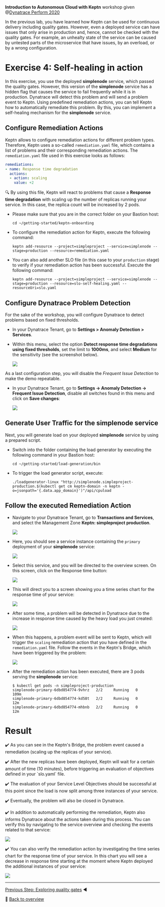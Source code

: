 **Introduction to Autonomous Cloud with Keptn** workshop given @[Dynatrace Perform 2020](https://https://www.dynatrace.com/perform-vegas//)

In the previous lab, you have learned how Keptn can be used for continuous delivery including quality gates.
However, even a deployed service can have issues that only arise in production and, hence, cannot be checked with the quality gates.
For example, an unhealty state of the service can be caused by untested parts of the microservice that have issues,
by an overload, or by a wrong configuration.

# Exercise 4: Self-healing in action

In this exercise, you use the deployed **simplenode** service, which passed the quality gates.
However, this version of the **simplenode** service has a hidden flag that causes the service to fail frequently while it is in production. 
Dynatrace will detect this problem and will send a problem event to Keptn.
Using predefined remediation actions, you can tell Keptn how to automatically remediate this problem. 
By this, you can implement a self-healing mechanism for the **simplenode** service.

## Configure Remediation Actions

Keptn allows to configure remediation actions for different problem types.
Therefore, Keptn uses a so-called `remediation.yaml` file, which contains a list of problems and their corresponding remediation actions.
The `remediation.yaml` file used in this exercise looks as follows:

```yaml
remediations:
- name: Response time degradation
  actions:
  - action: scaling
    value: +2
```

:mag: By using this file, Keptn will react to problems that cause a **Response time degradation** with scaling up the number of replicas running your service. In this case, the replica count will be increased by 2 pods. 

* Please make sure that you are in the correct folder on your Bastion host:

  ```console
  cd ~/getting-started/keptn-onboarding
  ```

* To configure the remediation action for Keptn, execute the following command: 

  ```console
  keptn add-resource --project=simpleproject --service=simplenode --stage=production --resource=remediation.yaml
  ```

* You can also add another SLO file (in this case to your `production` stage) to verify if your remediation action has been successful. Execute the following command: 

  ```
  keptn add-resource --project=simpleproject --service=simplenode --stage=production --resource=slo-self-healing.yaml --resourceUri=slo.yaml
  ```

## Configure Dynatrace Problem Detection

For the sake of the workshop, you will configure Dynatrace to detect problems based on fixed thresholds. 

* In your Dynatrace Tenant, go to **Settings > Anomaly Detection > Services**.

* Within this menu, select the option **Detect response time degradations using fixed thresholds**, set the limit to **1000ms**, and select **Medium** for the sensitivity (see the screenshot below).

  ![](../images/anomaly_detection.png)

As a last configuration step, you will disable the *Frequent Issue Detection* to make the demo repeatable.

* In your Dynatrace Tenant, go to **Settings -> Anomaly Detection -> Frequent Issue Detection**, disable all switches found in this menu and click on **Save changes**:

  ![](../images/disable-fid.png)

## Generate User Traffic for the simplenode service

Next, you will generate load on your deployed **simplenode** service by using a prepared script.

* Switch into the folder containing the load generator by executing the following command in your Bastion host:

  ```
  cd ~/getting-started/load-generation/bin
  ```

* To trigger the load generator script, execute:
  ```
  ./loadgenerator-linux "http://simplenode.simpleproject-production.$(kubectl get cm keptn-domain -n keptn -o=jsonpath='{.data.app_domain}')"/api/cpuload
  ```

## Follow the executed Remediation Action

* Navigate to your Dynatrace Tenant, go to **Transactions and Services**, and select the Management Zone **Keptn: simpleproject production**. 

  ![](../images/services_dt.png)

* Here, you should see a service instance containing the `primary` deployment of your **simplenode** service:

  ![](../images/service_primary.png)

* Select this service, and you will be directed to the overview screen. On this screen, click on the Response time button:

  ![](../images/service_overview.png)

* This will direct you to a screen showing you a time series chart for the response time of your service:

  ![](../images/response_time_series.png)

* After some time, a problem will be detected in Dynatrace due to the increase in response time caused by the heavy load you just created: 

  ![](../images/dt_problem.png)

* When this happens, a problem event will be 
sent to Keptn, which will trigger the `scaling` remediation action that you have defined in the `remediation.yaml` file.
Follow the events in the Keptn's Bridge, which have been triggered by the problem:

  ![](../images/bridge_self_healing.png)

* After the remediation action has been executed, there are 3 pods serving the **simplenode** service:

    ```
    $ kubectl get pods -n simpleproject-production
    simplenode-primary-6dbd854774-9vhrz   2/2     Running   0          109m
    simplenode-primary-6dbd854774-kd58t   2/2     Running   0          12m
    simplenode-primary-6dbd854774-mhbnb   2/2     Running   0          12m
    ```

# Result

:heavy_check_mark: As you can see in the Keptn's Bridge, the problem event caused a remediation (scaling up the replicas of your service). 

:heavy_check_mark: After the new replicas have been deployed, Keptn will wait for a certain amount of time (10 minutes), before triggering an evaluation of objectives defined in your `slo.yaml´ file. 

:heavy_check_mark: The evaluation of your Service Level Objectives should be successful at this point since the load is now split among three instances of your service. 

:heavy_check_mark: Eventually, the problem will also be closed in Dynatrace.

:heavy_check_mark: In addition to automatically performing the remediation, Keptn also informs Dynatrace about the actions taken during this process. You can verify this by navigating to the service overview and checking the events related to that service:

  ![](../images/dt_service_events.png)

:heavy_check_mark: You can also verify the remediation action by investigating the time series chart for the response time of your service. In this chart you will see a decrease in response time starting at the moment where Keptn deployed the additional instances of your service:

  ![](../images/dt_problem_closed.png)

---

[Previous Step: Exploring quality gates](../03_Exploring_quality_gates) :arrow_backward:

:arrow_up_small: [Back to overview](https://github.com/keptn-workshops/getting-started#overview)

